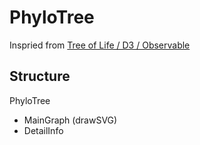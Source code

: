 # PhyloTree

Inspried from [Tree of Life / D3 / Observable](https://observablehq.com/@d3/tree-of-life)

## Structure

PhyloTree

- MainGraph (drawSVG)
- DetailInfo
